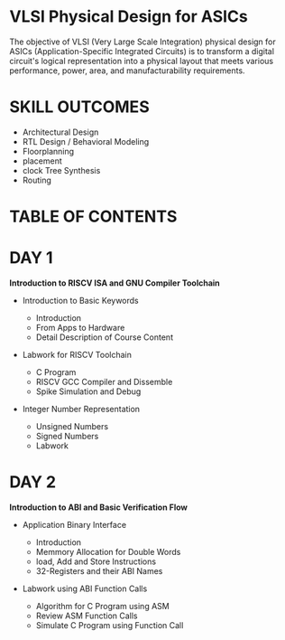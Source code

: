 # VLSI Physical Design for ASICs
The objective of VLSI (Very Large Scale Integration) physical design for ASICs (Application-Specific Integrated Circuits) is to transform a digital circuit's logical representation into a physical layout that meets various performance, power, area, and manufacturability requirements.
# SKILL OUTCOMES
+ Architectural Design
+ RTL Design / Behavioral Modeling
+ Floorplanning
+ placement
+ clock Tree Synthesis
+  Routing

# TABLE OF CONTENTS
# DAY 1 
**Introduction to RISCV ISA and GNU Compiler Toolchain**
+ Introduction to Basic Keywords
  - Introduction
  - From Apps to Hardware
  - Detail Description of Course Content

+ Labwork for RISCV Toolchain
  - C Program
  - RISCV GCC Compiler and Dissemble
  - Spike Simulation and Debug

+ Integer Number Representation  
  - Unsigned Numbers
  - Signed Numbers
  - Labwork

# DAY 2 
**Introduction to ABI and Basic Verification Flow**
+ Application Binary Interface
  - Introduction
  - Memmory Allocation for Double Words
  - load, Add and Store Instructions
  - 32-Registers and their ABI Names

+ Labwork using ABI Function Calls
  - Algorithm for C Program using ASM
  - Review ASM Function Calls
  - Simulate C Program using Function Call
